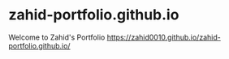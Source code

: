 # zahid-portfolio.github.io
Welcome to Zahid's Portfolio
https://zahid0010.github.io/zahid-portfolio.github.io/
